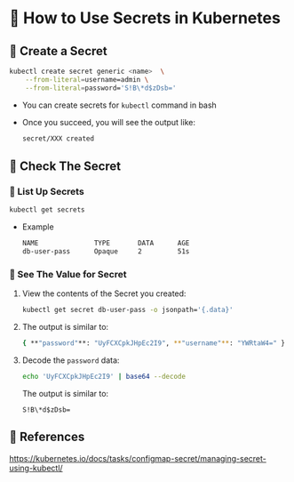 # 💚 How to Use Secrets in Kubernetes

## 💛 Create a Secret

```bash
kubectl create secret generic <name>  \
    --from-literal=username=admin \
    --from-literal=password='S!B\*d$zDsb='
```

- You can create secrets for `kubectl` command in bash
- Once you succeed, you will see the output like:
    
    ```bash
    secret/XXX created
    ```
    

## 💛 Check The Secret

### 🤍 List Up Secrets

```bash
kubectl get secrets
```

- Example
    
    ```bash
    NAME              TYPE       DATA      AGE
    db-user-pass      Opaque     2         51s
    ```
    

### 🤍 See The Value for Secret

1. View the contents of the Secret you created:
    
    ```bash
    kubectl get secret db-user-pass -o jsonpath='{.data}'
    ```
    
2. The output is similar to:
    
    ```bash
    { **"password"**: "UyFCXCpkJHpEc2I9", **"username"**: "YWRtaW4=" }
    ```
    
3. Decode the `password` data:
    
    ```bash
    echo 'UyFCXCpkJHpEc2I9' | base64 --decode
    ```
    
    The output is similar to:
    
    ```
    S!B\*d$zDsb=
    ```
    

## 💛 References

https://kubernetes.io/docs/tasks/configmap-secret/managing-secret-using-kubectl/
